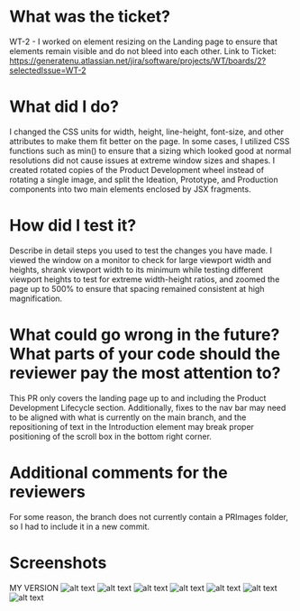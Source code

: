 # What was the ticket?
 WT-2 - I worked on element resizing on the Landing page to ensure that elements remain visible and do not bleed into each other.
 Link to Ticket: https://generatenu.atlassian.net/jira/software/projects/WT/boards/2?selectedIssue=WT-2
​
 
 # What did I do?
 
I changed the CSS units for width, height, line-height, font-size, and other attributes to make them fit better on the page.
In some cases, I utilized CSS functions such as min() to ensure that a sizing which looked good at normal resolutions did not cause issues at extreme window sizes and shapes. I created rotated copies of the Product Development wheel instead of rotating a single image, and split the Ideation, Prototype, and Production components into two main elements enclosed by JSX fragments. 
 
 # How did I test it?
 
Describe in detail steps you used to test the changes you have made.
I viewed the window on a monitor to check for large viewport width and heights, shrank viewport width to its minimum while testing different viewport heights to test for extreme width-height ratios, and zoomed the page up to 500% to ensure that spacing remained consistent at high magnification.
​
 # What could go wrong in the future? What parts of your code should the reviewer pay the most attention to?
 
This PR only covers the landing page up to and including the Product Development Lifecycle section. Additionally, fixes to the nav bar may need to be aligned with what is currently on the main branch, and the repositioning of text in the Introduction element may break proper positioning of the scroll box in the bottom right corner.
  # Additional comments for the reviewers
 
For some reason, the branch does not currently contain a PRImages folder, so I had to include it in a new commit.
 # Screenshots

 MY VERSION
![alt text](public/images/PRImages/what_we_offer.png?raw=true "LOCAL")
![alt text](public/images/PRImages/intro_wide.png?raw=true "LOCAL")
![alt text](public/images/PRImages/intro_tall.png?raw=true "LOCAL")
![alt text](public/images/PRImages/whoweare_wide.png?raw=true "LOCAL")
![alt text](public/images/PRImages/whoweare_tall.png?raw=true "LOCAL")
![alt text](public/images/PRImages/cycle_1.png?raw=true "LOCAL")
![alt text](public/images/PRImages/cycle_2.png?raw=true "LOCAL")